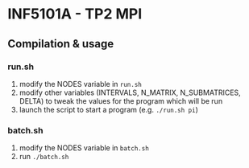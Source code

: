 # INF5101A - TP2 MPI

## Compilation & usage

### run.sh

1. modify the NODES variable in `run.sh`
2. modify other variables (INTERVALS, N_MATRIX, N_SUBMATRICES, DELTA) to tweak
   the values for the program which will be run
2. launch the script to start a program (e.g. `./run.sh pi`)

### batch.sh

1. modify the NODES variable in `batch.sh`
2. run `./batch.sh`
